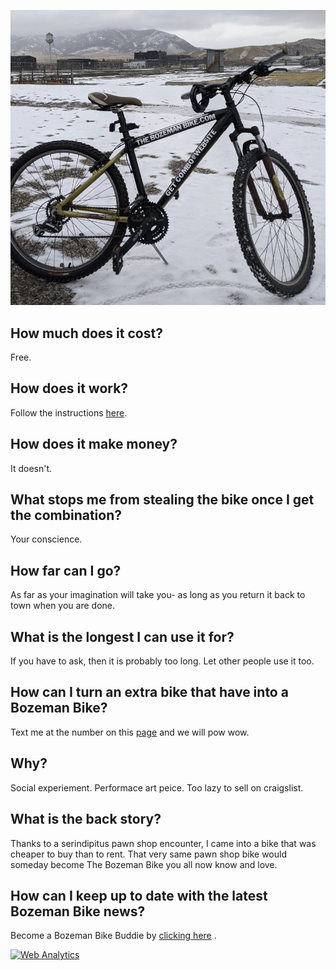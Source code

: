 ![the bike](bike.jpg)

## How much does it cost?
Free.

## How does it work?
Follow the instructions [here](https://thebozemanbike.com).

## How does it make money?
It doesn't.

## What stops me from stealing the bike once I get the combination?
Your conscience. 

## How far can I go?
As far as your imagination will take you- as long as you return it back to town when you are done.

## What is the longest I can use it for?
If you have to ask, then it is probably too long. Let other people use it too.

## How can I turn an extra bike that have into a Bozeman Bike?
Text me at the number on this [page](https://thebozemanbike.com) and we will pow wow. 

## Why?
Social experiement. Performace art peice. Too lazy to sell on craigslist.

## What is the back story?
Thanks to a serindipitus pawn shop encounter, I came into a bike that was cheaper to buy than to rent. That very same pawn shop bike would someday become The Bozeman Bike you all now know and love.

## How can I keep up to date with the latest Bozeman Bike news?
Become a Bozeman Bike Buddie by <a href = "mailto:bbbb@thebozemanbike.com?subject=The%20Bozeman%20Bike%20Buddie%20Program&body=I desperately want to become a Bozeman Bike Buddie. I believe in the mission and will dedicate my life to ensuring the success of The Bozeman Bike experiement. Thank you for making all of this this possible. %0D%0A Your friend and confidant,%0D%0A[you name here]">clicking here</a>
.

<!-- Default Statcounter code for bozeman bike
http://thebozemanbike.com -->
<script type="text/javascript">
var sc_project=12439767; 
var sc_invisible=1; 
var sc_security="09619033"; 
</script>
<script type="text/javascript"
src="https://www.statcounter.com/counter/counter.js"
async></script>
<noscript><div class="statcounter"><a title="Web Analytics"
href="https://statcounter.com/" target="_blank"><img
class="statcounter"
src="https://c.statcounter.com/12439767/0/09619033/1/"
alt="Web Analytics"></a></div></noscript>
<!-- End of Statcounter Code -->
